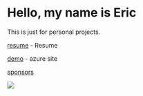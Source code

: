 # Hello, my name is Eric

This is just for personal projects. 

[resume](Eric_Ung_Resume__3.docx) - Resume

[demo](https://game0110092024-cwaub7bnayh4fugm.canadacentral-01.azurewebsites.net/) - azure site

[sponsors](https://github.com/sponsors/ericung/button)

![](https://komarev.com/ghpvc/?username=ericung)


